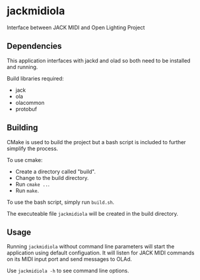 # jackmidiola
Interface between JACK MIDI and Open Lighting Project

## Dependencies

This application interfaces with jackd and olad so both need to be installed and running.

Build libraries required:

- jack
- ola
- olacommon
- protobuf

## Building

CMake is used to build the project but a bash script is included to further simplify the process.

To use cmake:

- Create a directory called "build".
- Change to the build directory.
- Run `cmake ..`.
- Run `make`.

To use the bash script, simply run `build.sh`.

The executeable file `jackmidiola` will be created in the build directory.

## Usage

Running `jackmidiola` without command line parameters will start the application using default configuation. It will listen for JACK MIDI commands on its MIDI input port and send messages to OLAd.

Use `jackmidiola -h` to see command line options.

